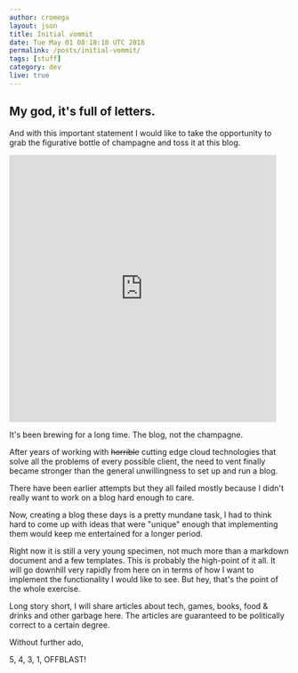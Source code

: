 ```yaml
---
author: cromega
layout: json
title: Initial vommit
date: Tue May 01 08:18:10 UTC 2018
permalink: /posts/initial-vommit/
tags: [stuff]
category: dev
live: true
---
```


## My god, it's full of letters.

And with this important statement I would like to take the opportunity to grab the figurative bottle of champagne and toss it at this blog.

<iframe src="https://giphy.com/embed/zHHG3CCM8GWPe" width="480" height="480" frameBorder="0" class="giphy-embed" allowFullScreen></iframe>

<!-- more -->

It's been brewing for a long time. The blog, not the champagne.

After years of working with ~~horrible~~ cutting edge cloud technologies that solve all the problems of every possible client, the need to vent finally became stronger than the general unwillingness to set up and run a blog.

There have been earlier attempts but they all failed mostly because I didn't really want to work on a blog hard enough to care.

Now, creating a blog these days is a pretty mundane task, I had to think hard to come up with ideas that were "unique" enough that implementing them would keep me entertained for a longer period.

Right now it is still a very young specimen, not much more than a markdown document and a few templates. This is probably the high-point of it all. It will go downhill very rapidly from here on in terms of how I want to implement the functionality I would like to see. But hey, that's the point of the whole exercise.

Long story short, I will share articles about tech, games, books, food & drinks and other garbage here. The articles are guaranteed to be politically correct to a certain degree.

Without further ado,

5, 4, 3, 1, OFFBLAST!
